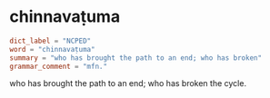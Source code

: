 # chinnavaṭuma

``` toml
dict_label = "NCPED"
word = "chinnavaṭuma"
summary = "who has brought the path to an end; who has broken"
grammar_comment = "mfn."
```

who has brought the path to an end; who has broken the cycle.

